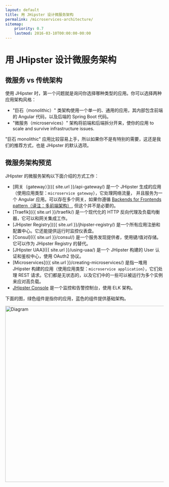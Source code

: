 ```yaml
---
layout: default
title: 用 JHipster 设计微服务架构
permalink: /microservices-architecture/
sitemap:
    priority: 0.7
    lastmod: 2016-03-10T00:00:00-00:00
---
```


# <i class="fa fa-sitemap"></i> 用 JHipster 设计微服务架构

## <a name="microservices_vs_monolithic"></a> 微服务 vs 传统架构

使用 JHipster 时，第一个问题就是询问你选择哪种类型的应用。你可以选择两种应用架构风格：

- "巨石（monolithic）" 类架构使用一个单一的、通用的应用，其内部包含前端的 Angular 代码，以及后端的 Spring Boot 代码。
- "微服务（microservices）" 架构将前端和后端拆分开来，使你的应用 to scale and survive infrastructure issues.

"巨石 monolithic" 应用比较容易上手，所以如果你不是有特别的需要，这还是我们的推荐方式，也是 JHipster 的默认选项。

## <a name="overview"></a> 微服务架构预览

JHipster 的微服务架构以下面介绍的方式工作：

 * [网关（gateway）]({{ site.url }}/api-gateway/) 是一个 JHipster 生成的应用（使用应用类型：`microservice gateway`），它处理网络流量，
  并且服务为一个 Angular 应用。可以存在多个网关，如果你遵循 [Backends for Frontends pattern（译注：多前端架构）](https://www.thoughtworks.com/insights/blog/bff-soundcloud), 但这个并不是必要的。
 * [Traefik]({{ site.url }}/traefik/) 是一个现代化的 HTTP 反向代理及负载均衡器，它可以和网关集成工作。
 * [JHipster Registry]({{ site.url }}/jhipster-registry/) 是一个所有应用注册和配置中心。它还能提供运行时监控仪表盘。
 * [Consul]({{ site.url }}/consul/) 是一个服务发现提供者，使用键/值对存储。它可以作为 JHipster Registry 的替代。
 * [JHipster UAA]({{ site.url }}/using-uaa/) 是一个 JHipster 构建的 User 认证和鉴权中心，使用 OAuth2 协议。
 * [Microservices]({{ site.url }}/creating-microservices/) 是指一堆用 JHipster 构建的应用（使用应用类型：`microservice application`），它们处理 REST 请求。它们都是无状态的，以及它们中的一些可以被运行为多个实例来应对高负载。
 * [JHipster Console](https://github.com/jhipster/jhipster-console) 是一个监控和告警控制台，使用 ELK 架构。

下面的图，绿色组件是指你的应用，蓝色的组件提供基础架构。

<img src="{{ site.url }}/images/microservices_architecture_2.png" alt="Diagram" style="width: 930px; height: 558px"/>
